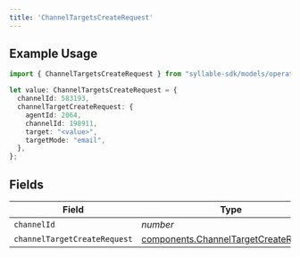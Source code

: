 ```yaml
---
title: 'ChannelTargetsCreateRequest'
---
```


## Example Usage

```typescript
import { ChannelTargetsCreateRequest } from "syllable-sdk/models/operations";

let value: ChannelTargetsCreateRequest = {
  channelId: 583193,
  channelTargetCreateRequest: {
    agentId: 2064,
    channelId: 198911,
    target: "<value>",
    targetMode: "email",
  },
};
```

## Fields

| Field                                                                                          | Type                                                                                           | Required                                                                                       | Description                                                                                    |
| ---------------------------------------------------------------------------------------------- | ---------------------------------------------------------------------------------------------- | ---------------------------------------------------------------------------------------------- | ---------------------------------------------------------------------------------------------- |
| `channelId`                                                                                    | *number*                                                                                       | TRUE                                                                             | N/A                                                                                            |
| `channelTargetCreateRequest`                                                                   | [components.ChannelTargetCreateRequest](/sdk-docs/models/components/channeltargetcreaterequest) | TRUE                                                                             | N/A                                                                                            |